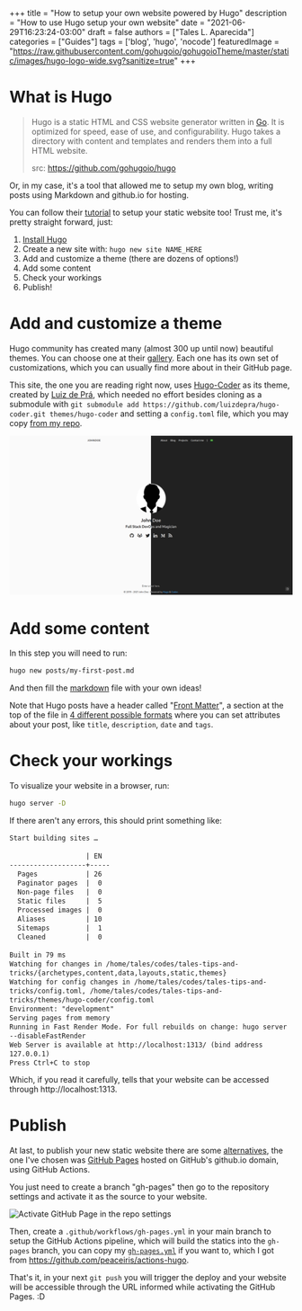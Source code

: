 +++
title = "How to setup your own website powered by Hugo"
description = "How to use Hugo setup your own website"
date = "2021-06-29T16:23:24-03:00"
draft = false
authors = ["Tales L. Aparecida"]
categories = ["Guides"]
tags = ['blog', 'hugo', 'nocode']
featuredImage = "https://raw.githubusercontent.com/gohugoio/gohugoioTheme/master/static/images/hugo-logo-wide.svg?sanitize=true"
+++

# What is Hugo

> Hugo is a static HTML and CSS website generator written in [Go](https://golang.org/). It is optimized for speed, ease of use, and configurability. Hugo takes a directory with content and templates and renders them into a full HTML website.
>
> src: https://github.com/gohugoio/hugo



Or, in my case, it's a tool that allowed me to setup my own blog, writing posts using Markdown and github.io for hosting.

You can follow their [tutorial](https://gohugo.io/getting-started/quick-start/) to setup your static website too! Trust me, it's pretty straight forward, just:

1) [Install Hugo](https://gohugo.io/getting-started/installing/)
2) Create a new site with: `hugo new site NAME_HERE`
3) Add and customize a theme (there are dozens of options!)
4) Add some content
5) Check your workings
6) Publish!


# Add and customize a theme

Hugo community has created many (almost 300 up until now) beautiful themes. You can choose one at their [gallery](themes.gohugo.io/). Each one has its own set of customizations, which you can usually find more about in their GitHub page.

This site, the one you are reading right now, uses [Hugo-Coder](https://github.com/luizdepra/hugo-coder/) as its theme, created by [Luiz de Prá](https://github.com/luizdepra), which needed no effort besides cloning as a submodule with `git submodule add https://github.com/luizdepra/hugo-coder.git themes/hugo-coder` and setting a `config.toml` file, which you may copy [from my repo](https://github.com/tales-aparecida/tales-tips-and-tricks/blob/main/config.toml).

![Hugo-coder home page](https://github.com/luizdepra/hugo-coder/raw/main/images/screenshot.png)


# Add some content

In this step you will need to run:

```sh
hugo new posts/my-first-post.md
```

And then fill the [markdown](https://www.markdownguide.org/) file with your own ideas!

Note that Hugo posts have a header called "[Front Matter](https://gohugo.io/content-management/front-matter)", a section at the top of the file in [4 different possible formats](https://gohugo.io/content-management/front-matter#front-matter-formats) where you can set attributes about your post, like `title`, `description`, `date` and `tags`.

# Check your workings

To visualize your website in a browser, run:

```sh
hugo server -D
```

If there aren't any errors, this should print something like:

```
Start building sites … 

                   | EN  
-------------------+-----
  Pages            | 26  
  Paginator pages  |  0  
  Non-page files   |  0  
  Static files     |  5  
  Processed images |  0  
  Aliases          | 10  
  Sitemaps         |  1  
  Cleaned          |  0  

Built in 79 ms
Watching for changes in /home/tales/codes/tales-tips-and-tricks/{archetypes,content,data,layouts,static,themes}
Watching for config changes in /home/tales/codes/tales-tips-and-tricks/config.toml, /home/tales/codes/tales-tips-and-tricks/themes/hugo-coder/config.toml
Environment: "development"
Serving pages from memory
Running in Fast Render Mode. For full rebuilds on change: hugo server --disableFastRender
Web Server is available at http://localhost:1313/ (bind address 127.0.0.1)
Press Ctrl+C to stop
```

Which, if you read it carefully, tells that your website can be accessed through http://localhost:1313.

# Publish

At last, to publish your new static website there are some [alternatives](https://gohugo.io/hosting-and-deployment/hosting-on-github/), the one I've chosen was [GitHub Pages](https://help.github.com/articles/what-is-github-pages/) hosted on GitHub's github.io domain, using GitHub Actions.

You just need to create a branch "gh-pages" then go to the repository settings and activate it as the source to your website.

![Activate GitHub Page in the repo settings](/tales-tips-and-tricks/images/gh-pages.png)

Then, create a `.github/workflows/gh-pages.yml` in your main branch to setup the GitHub Actions pipeline, which will build the statics into the `gh-pages` branch, you can copy my [`gh-pages.yml`](https://github.com/tales-aparecida/tales-tips-and-tricks/blob/main/.github/workflows/gh-pages.yml) if you want to, which I got from https://github.com/peaceiris/actions-hugo.

That's it, in your next `git push` you will trigger the deploy and your website will be accessible through the URL informed while activating the GitHub Pages. :D